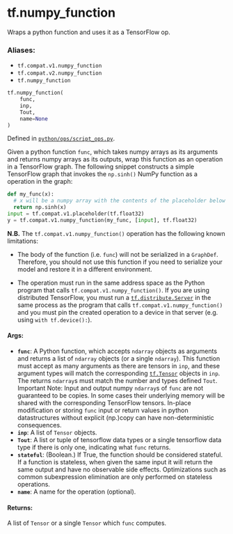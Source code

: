 <div itemscope itemtype="http://developers.google.com/ReferenceObject">
<meta itemprop="name" content="tf.numpy_function" />
<meta itemprop="path" content="Stable" />
</div>

# tf.numpy_function

Wraps a python function and uses it as a TensorFlow op.

### Aliases:

* `tf.compat.v1.numpy_function`
* `tf.compat.v2.numpy_function`
* `tf.numpy_function`

``` python
tf.numpy_function(
    func,
    inp,
    Tout,
    name=None
)
```



Defined in [`python/ops/script_ops.py`](/code/stable/tensorflow/python/ops/script_ops.py).

<!-- Placeholder for "Used in" -->

Given a python function `func`, which takes numpy arrays as its
arguments and returns numpy arrays as its outputs, wrap this function as an
operation in a TensorFlow graph. The following snippet constructs a simple
TensorFlow graph that invokes the `np.sinh()` NumPy function as a operation
in the graph:

```python
def my_func(x):
  # x will be a numpy array with the contents of the placeholder below
  return np.sinh(x)
input = tf.compat.v1.placeholder(tf.float32)
y = tf.compat.v1.numpy_function(my_func, [input], tf.float32)
```

**N.B.** The `tf.compat.v1.numpy_function()` operation has the following known
limitations:

* The body of the function (i.e. `func`) will not be serialized in a
  `GraphDef`. Therefore, you should not use this function if you need to
  serialize your model and restore it in a different environment.

* The operation must run in the same address space as the Python program
  that calls `tf.compat.v1.numpy_function()`. If you are using distributed
  TensorFlow, you
  must run a <a href="../tf/distribute/Server.md"><code>tf.distribute.Server</code></a> in the same process as the program that
  calls
  `tf.compat.v1.numpy_function()` and you must pin the created operation to a device
  in that
  server (e.g. using `with tf.device():`).

#### Args:


* <b>`func`</b>: A Python function, which accepts `ndarray` objects as arguments and
  returns a list of `ndarray` objects (or a single `ndarray`). This function
  must accept as many arguments as there are tensors in `inp`, and these
  argument types will match the corresponding <a href="../tf/Tensor.md"><code>tf.Tensor</code></a> objects in `inp`.
  The returns `ndarray`s must match the number and types defined `Tout`.
  Important Note: Input and output numpy `ndarray`s of `func` are not
    guaranteed to be copies. In some cases their underlying memory will be
    shared with the corresponding TensorFlow tensors. In-place modification
    or storing `func` input or return values in python datastructures
    without explicit (np.)copy can have non-deterministic consequences.
* <b>`inp`</b>: A list of `Tensor` objects.
* <b>`Tout`</b>: A list or tuple of tensorflow data types or a single tensorflow data
  type if there is only one, indicating what `func` returns.
* <b>`stateful`</b>: (Boolean.) If True, the function should be considered stateful. If
  a function is stateless, when given the same input it will return the same
  output and have no observable side effects. Optimizations such as common
  subexpression elimination are only performed on stateless operations.
* <b>`name`</b>: A name for the operation (optional).


#### Returns:

A list of `Tensor` or a single `Tensor` which `func` computes.
